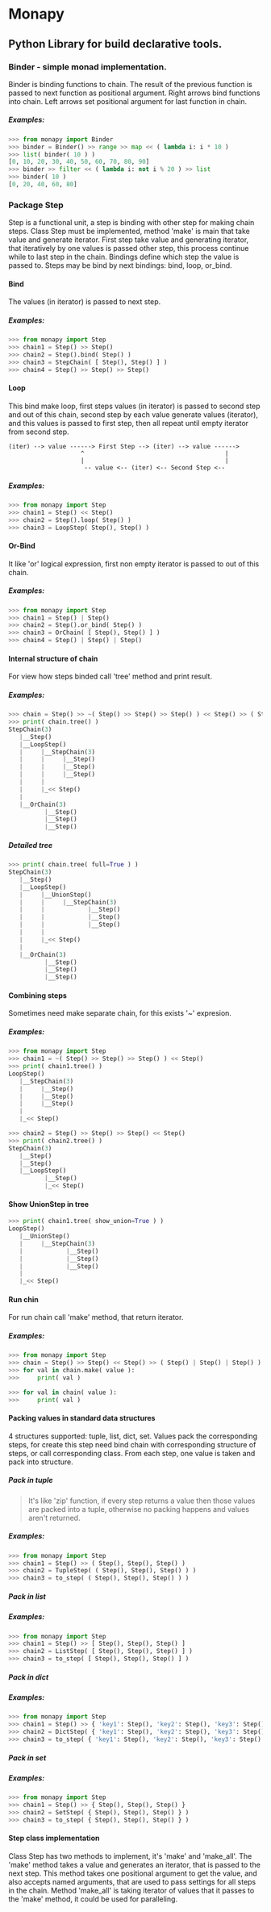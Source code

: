 Monapy
===

Python Library for build declarative tools.
---

### Binder - simple monad implementation.
Binder is binding functions to chain.
The result of the previous function is passed to next function as positional argument.
Right arrows bind functions into chain.
Left arrows set positional argument for last function in chain.
##### Examples:
```python
>>> from monapy import Binder
>>> binder = Binder() >> range >> map << ( lambda i: i * 10 )
>>> list( binder( 10 ) )
[0, 10, 20, 30, 40, 50, 60, 70, 80, 90]
>>> binder >> filter << ( lambda i: not i % 20 ) >> list
>>> binder( 10 )
[0, 20, 40, 60, 80]
```

### Package Step
Step is a functional unit, a step is binding with other step for making chain steps.
Class Step must be implemented, method 'make' is main that take value and generate iterator.
First step take value and generating iterator,
that iteratively by one values is passed other step,
this process continue while to last step in the chain.
Bindings define which step the value is passed to.
Steps may be bind by next bindings: bind, loop, or_bind.

#### Bind
The values (in iterator) is passed to next step.
##### Examples:
```python
>>> from monapy import Step
>>> chain1 = Step() >> Step()
>>> chain2 = Step().bind( Step() )
>>> chain3 = StepChain( [ Step(), Step() ] )
>>> chain4 = Step() >> Step() >> Step()
```

#### Loop
This bind make loop, first steps values (in iterator) is passed to second step and out of this chain,
second step by each value generate values (iterator),
and this values is passed to first step, then all repeat until empty iterator from second step.
```
(iter) --> value ------> First Step --> (iter) --> value ------>
                    ^                                       |
                    |                                       |
                     -- value <-- (iter) <-- Second Step <--
```
##### Examples:
```python
>>> from monapy import Step
>>> chain1 = Step() << Step()
>>> chain2 = Step().loop( Step() )
>>> chain3 = LoopStep( Step(), Step() )
```

#### Or-Bind
It like 'or' logical expression, first non empty iterator is passed to out of this chain.
##### Examples:
```python
>>> from monapy import Step
>>> chain1 = Step() | Step()
>>> chain2 = Step().or_bind( Step() )
>>> chain3 = OrChain( [ Step(), Step() ] )
>>> chain4 = Step() | Step() | Step()
```

#### Internal structure of chain
For view how steps binded call 'tree' method and print result.
##### Examples:
```python
>>> chain = Step() >> ~( Step() >> Step() >> Step() ) << Step() >> ( Step() | Step() | Step() )
>>> print( chain.tree() )
StepChain(3)
   |__Step()
   |__LoopStep()
   |     |__StepChain(3)
   |     |     |__Step()
   |     |     |__Step()
   |     |     |__Step()
   |     |
   |     |_<< Step()
   |
   |__OrChain(3)
          |__Step()
          |__Step()
          |__Step()
```
##### Detailed tree
```python
>>> print( chain.tree( full=True ) )
StepChain(3)
   |__Step()
   |__LoopStep()
   |     |__UnionStep()
   |     |     |__StepChain(3)
   |     |            |__Step()
   |     |            |__Step()
   |     |            |__Step()
   |     |
   |     |_<< Step()
   |
   |__OrChain(3)
          |__Step()
          |__Step()
          |__Step()
```

#### Combining steps
Sometimes need make separate chain, for this exists '~' expresion.
##### Examples:
```python
>>> from monapy import Step
>>> chain1 = ~( Step() >> Step() >> Step() ) << Step()
>>> print( chain1.tree() )
LoopStep()
   |__StepChain(3)
   |     |__Step()
   |     |__Step()
   |     |__Step()
   |
   |_<< Step()

>>> chain2 = Step() >> Step() >> Step() << Step()
>>> print( chain2.tree() )
StepChain(3)
   |__Step()
   |__Step()
   |__LoopStep()
          |__Step()
          |_<< Step()
```

#### Show UnionStep in tree
```python
>>> print( chain1.tree( show_union=True ) )
LoopStep()
   |__UnionStep()
   |     |__StepChain(3)
   |            |__Step()
   |            |__Step()
   |            |__Step()
   |
   |_<< Step()
```

#### Run chin
For run chain call 'make' method, that return iterator.
##### Examples:
```python
>>> from monapy import Step
>>> chain = Step() >> Step() << Step() >> ( Step() | Step() | Step() )
>>> for val in chain.make( value ):
>>>     print( val )

>>> for val in chain( value ):
>>>     print( val )
```

#### Packing values in standard data structures
4 structures supported: tuple, list, dict, set.
Values pack the corresponding steps,
for create this step need bind chain with corresponding structure of steps,
or call corresponding class.
From each step, one value is taken and pack into structure.
##### Pack in tuple
> It's like 'zip' function,
> if every step returns a value then those values ​​are packed into a tuple,
> otherwise no packing happens and values ​​aren't returned.
##### Examples:
```python
>>> from monapy import Step
>>> chain1 = Step() >> ( Step(), Step(), Step() )
>>> chain2 = TupleStep( ( Step(), Step(), Step() ) )
>>> chain3 = to_step( ( Step(), Step(), Step() ) )
```
##### Pack in list
##### Examples:
```python
>>> from monapy import Step
>>> chain1 = Step() >> [ Step(), Step(), Step() ]
>>> chain2 = ListStep( [ Step(), Step(), Step() ] )
>>> chain3 = to_step( [ Step(), Step(), Step() ] )
```
##### Pack in dict
##### Examples:
```python
>>> from monapy import Step
>>> chain1 = Step() >> { 'key1': Step(), 'key2': Step(), 'key3': Step() }
>>> chain2 = DictStep( { 'key1': Step(), 'key2': Step(), 'key3': Step() } )
>>> chain3 = to_step( { 'key1': Step(), 'key2': Step(), 'key3': Step() } )
```
##### Pack in set
##### Examples:
```python
>>> from monapy import Step
>>> chain1 = Step() >> { Step(), Step(), Step() }
>>> chain2 = SetStep( { Step(), Step(), Step() } )
>>> chain3 = to_step( { Step(), Step(), Step() } )
```

#### Step class implementation
Class Step has two methods to implement,
it's 'make' and 'make_all'.
The 'make' method takes a value and generates an iterator,
that is passed to the next step.
This method takes one positional argument to get the value,
and also accepts named arguments,
that are used to pass settings for all steps in the chain.
Method 'make_all' is taking iterator of values that it passes to the 'make' method,
it could be used for paralleling.